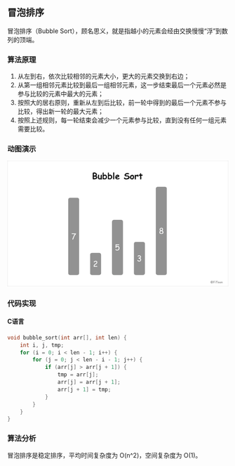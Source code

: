 ## 冒泡排序

冒泡排序（Bubble Sort），顾名思义，就是指越小的元素会经由交换慢慢“浮”到数列的顶端。

### 算法原理

1. 从左到右，依次比较相邻的元素大小，更大的元素交换到右边；
2. 从第一组相邻元素比较到最后一组相邻元素，这一步结束最后一个元素必然是参与比较的元素中最大的元素；
3. 按照大的居右原则，重新从左到后比较，前一轮中得到的最后一个元素不参与比较，得出新一轮的最大元素；
4. 按照上述规则，每一轮结束会减少一个元素参与比较，直到没有任何一组元素需要比较。

### 动图演示

![](bubble-sort.gif)

### 代码实现

#### C语言
```c
void bubble_sort(int arr[], int len) {
    int i, j, tmp;
    for (i = 0; i < len - 1; i++) {  
        for (j = 0; j < len - i - 1; j++) {  
            if (arr[j] > arr[j + 1]) {  
                tmp = arr[j];  
                arr[j] = arr[j + 1];  
                arr[j + 1] = tmp;  
            }
        }  
    }  
}
```
### 算法分析

冒泡排序是稳定排序，平均时间复杂度为 O(n^2)，空间复杂度为 O(1)。




